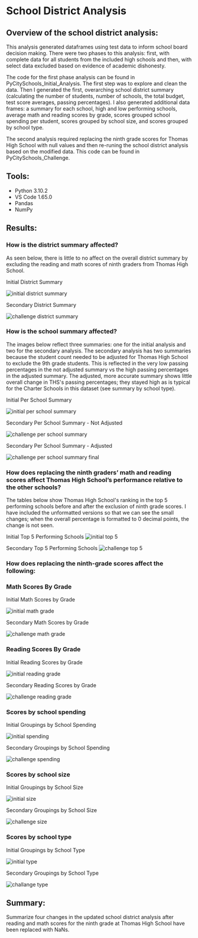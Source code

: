 # School District Analysis
## Overview of the school district analysis: 

This analysis generated dataframes using test data to inform school board decision making. There were two phases to this analysis: first, with complete data for all students from the included high schools and then, with select data excluded based on evidence of academic dishonesty. 

The code for the first phase analysis can be found in PyCitySchools_Initial_Analysis. The first step was to explore and clean the data. Then I generated the first, overarching school district summary (calculating the number of students, number of schools, the total budget, test score averages, passing percentages). I also generated additional data frames: a summary for each school, high and low performing schools, average math and reading scores by grade, scores grouped school spending per student, scores grouped by school size, and scores grouped by school type. 

The second analysis required replacing the ninth grade scores for Thomas High School with null values and then re-runing the school district analysis based on the modified data. This code can be found in PyCitySchools_Challenge. 

## Tools:
* Python 3.10.2
* VS Code 1.65.0
* Pandas
* NumPy

## Results: 

### How is the district summary affected?

As seen below, there is little to no affect on the overall district summary by excluding the reading and math scores of ninth graders from Thomas High School. 

Initial District Summary

![initial district summary](/Resources/initial_district_summary.png)

Secondary District Summary 

![challenge district summary](Resources/formatted_challenge_district_summary.png)

### How is the school summary affected?

The images below reflect three summaries: one for the initial analysis and two for the secondary analysis. The secondary analysis has two summaries because the student count needed to be adjusted for Thomas High School to exclude the 9th grade students. This is reflected in the very low passing percentages in the not adjusted summary vs the high passing percentages in the adjusted summary. The adjusted, more accurate summary shows little overall change in THS's passing percentages; they stayed high as is typical for the Charter Schools in this dataset (see summary by school type). 

Initial Per School Summary 

![initial per school summary](/Resources/initial_perschool_summary.png)

Secondary Per School Summary - Not Adjusted  

![challenge per school summary](Resources/challenge_perschool_not_adj.png)

Secondary Per School Summary - Adjusted 

![challenge per school summary final](Resources/challenge_perschool_adjusted.png)

### How does replacing the ninth graders’ math and reading scores affect Thomas High School’s performance relative to the other schools?

The tables below show Thomas High School's ranking in the top 5 performing schools before and after the exclusion of ninth grade scores. I have included the unformatted versions so that we can see the small changes; when the overall percentage is formatted to 0 decimal points, the change is not seen. 

Initial Top 5 Performing Schools
![initial top 5](/Resources/initial_top_5.png)

Secondary Top 5 Performing Schools 
![challenge top 5](/Resources/challenge_top_5.png)

### How does replacing the ninth-grade scores affect the following:


### Math Scores By Grade
  
Initial Math Scores by Grade 

![initial math grade](/Resources/init_grade_math.png)

Secondary Math Scores by Grade 

![challenge math grade](/Resources/challenge_grade_math.png)

### Reading Scores By Grade

Initial Reading Scores by Grade 

![initial reading grade](/Resources/init_grade_read.png)

Secondary Reading Scores by Grade 

![challenge reading grade](/Resources/challenge_grade_read.png)

### Scores by school spending

Initial Groupings by School Spending

![initial spending](/Resources/init_spending.png)

Secondary Groupings by School Spending 

![challenge spending](/Resources/challenge_spending.png)

### Scores by school size

Initial Groupings by School Size 

![initial size](/Resources/init_size.png)

Secondary Groupings by School Size 

![challenge size](/Resources/challenge_size.png)

### Scores by school type

Initial Groupings by School Type 

![initial type](/Resources/init_type.png)

Secondary Groupings by School Type 

![challange type](/Resources/challenge_type.png)


## Summary: 

Summarize four changes in the updated school district analysis after reading and math scores for the ninth grade at Thomas High School have been replaced with NaNs.
